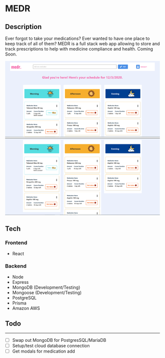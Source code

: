 # MEDR

## Description

Ever forgot to take your medications? Ever wanted to have one place to keep track of all of them? MEDR is a full stack web app allowing to store and track prescriptions to help with medicine compliance and health. Coming Soon.

![main ui](mainUI.png)
![better view of ui](fulluiview.png)

## Tech

### Frontend

- React

### Backend

- Node
- Express
- MongoDB (Development/Testing)
- Mongoose (Development/Testing)
- PostgreSQL
- Prisma
- Amazon AWS

## Todo

---

- [ ] Swap out MongoDB for PostgresSQL/MariaDB
- [ ] Setup/test cloud database connection
- [ ] Get modals for medication add

